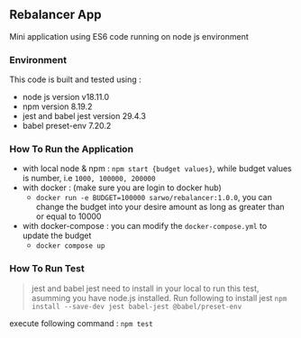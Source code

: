 ## Rebalancer App

Mini application using ES6 code running on node js environment

### Environment

This code is built and tested using :

- node js version v18.11.0
- npm version 8.19.2
- jest and babel jest version 29.4.3
- babel preset-env 7.20.2

### How To Run the Application

- with local node & npm : `npm start {budget values}`, while budget values is number, i.e `1000, 100000, 200000`
- with docker : (make sure you are login to docker hub)
  - `docker run -e BUDGET=100000 sarwo/rebalancer:1.0.0`, you can change the budget into your desire amount as long as greater than or equal to 10000
- with docker-compose : you can modify the `docker-compose.yml` to update the budget
  - `docker compose up`

### How To Run Test

> jest and babel jest need to install in your local to run this test, asumming you have node.js installed. Run following to install jest `npm install --save-dev jest babel-jest @babel/preset-env`

execute following command : `npm test`
